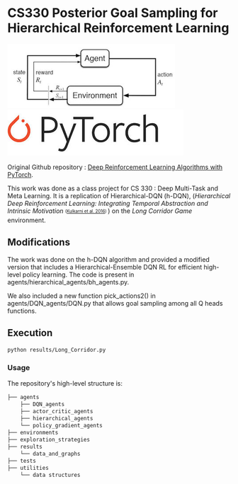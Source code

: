# CS330 Posterior Goal Sampling for Hierarchical Reinforcement Learning

![RL](utilities/RL_image.jpeg)   ![PyTorch](utilities/PyTorch-logo-2.jpg)

Original Github repository : [Deep Reinforcement Learning Algorithms with PyTorch](https://github.com/p-christ/Deep-Reinforcement-Learning-Algorithms-with-PyTorch).

This work was done as a class project for CS 330 : Deep Multi-Task and Meta Learning. It is a replication of Hierarchical-DQN (h-DQN), (*Hierarchical Deep Reinforcement Learning: Integrating Temporal Abstraction and Intrinsic Motivation* <sub><sup> ([Kulkarni et al. 2016](https://arxiv.org/pdf/1604.06057.pdf)) </sup></sub>) on the *Long Corridor Game* environment.

## **Modifications**
The work was done on the h-DQN algorithm and provided a modified version that includes a Hierarchical-Ensemble DQN RL for efficient high-level policy learning. The code is present in agents/hierarchical_agents/bh_agents.py.

We also included a new function pick_actions2() in agents/DQN_agents/DQN.py that allows goal sampling among all Q heads functions.

## **Execution**

```commandline
python results/Long_Corridor.py
``` 

### Usage ###
The repository's high-level structure is:
 
    ├── agents                    
        ├── DQN_agents         
        ├── actor_critic_agents   
        ├── hierarchical_agents
        └── policy_gradient_agents
    ├── environments   
    ├── exploration_strategies
    ├── results             
        └── data_and_graphs        
    ├── tests
    ├── utilities             
        └── data structures   


